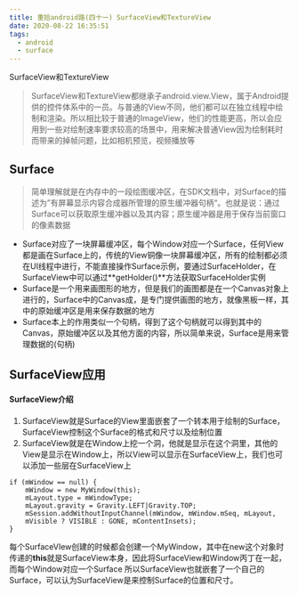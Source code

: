 ```yaml
---
title: 重拾android路(四十一) SurfaceView和TextureView
date: 2020-08-22 16:35:51
tags:
  - android
  - surface
---
```

SurfaceView和TextureView
<!--more-->

> SurfaceView和TextureView都继承子android.view.View，属于Android提供的控件体系中的一员。与普通的View不同，他们都可以在独立线程中绘制和渲染。所以相比较于普通的ImageView，他们的性能更高，所以会应用到一些对绘制速率要求较高的场景中，用来解决普通View因为绘制耗时而带来的掉帧问题，比如相机预览，视频播放等

## Surface

> 简单理解就是在内存中的一段绘图缓冲区，在SDK文档中，对Surface的描述为”有屏幕显示内容合成器所管理的原生缓冲器句柄“。也就是说：通过Surface可以获取原生缓冲器以及其内容；原生缓冲器是用于保存当前窗口的像素数据

- Surface对应了一块屏幕缓冲区，每个Window对应一个Surface，任何View都是画在Surface上的，传统的View铜像一块屏幕缓冲区，所有的绘制都必须在UI线程中进行，不能直接操作Surface示例，要通过SurfaceHolder，在SurfaceView中可以通过**getHolder()**方法获取SurfaceHolder实例
- Surface是一个用来画图形的地方，但是我们的画图都是在一个Canvas对象上进行的，Surface中的Canvas成，是专门提供画图的地方，就像黑板一样，其中的原始缓冲区是用来保存数据的地方
- Surface本上的作用类似一个句柄，得到了这个句柄就可以得到其中的Canvas，原始缓冲区以及其他方面的内容，所以简单来说，Surface是用来管理数据的(句柄)

## SurfaceView应用

#### SurfaceView介绍

1. SurfaceView就是Surface的View里面嵌套了一个转本用于绘制的Surface，SurfaceView控制这个Surface的格式和尺寸以及绘制位置
2. SurfaceView就是在Window上挖一个洞，他就是显示在这个洞里，其他的View是显示在Window上，所以View可以显示在SurfaceView上，我们也可以添加一些层在SurfaceView上

```
if (mWindow == null) {  
    mWindow = new MyWindow(this);  
    mLayout.type = mWindowType;  
    mLayout.gravity = Gravity.LEFT|Gravity.TOP;  
    mSession.addWithoutInputChannel(mWindow, mWindow.mSeq, mLayout,  
    mVisible ? VISIBLE : GONE, mContentInsets);  
}
```

每个SurfaceVIew创建的时候都会创建一个MyWindow，其中在new这个对象时传递的**this**就是SurfaceView本身，因此将SurfaceView和Window丙丁在一起，而每个Window对应一个Surface
所以SurfaceView也就嵌套了一个自己的Surface，可以认为SurfaceView是来控制Surface的位置和尺寸。

